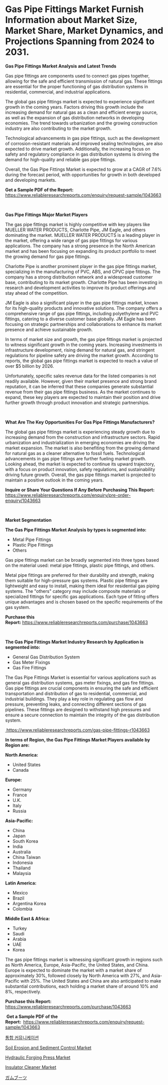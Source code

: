 <p><h1>Gas Pipe Fittings Market Furnish Information about Market Size, Market Share, Market Dynamics, and Projections Spanning from 2024 to 2031.</h1></p><p><strong>Gas Pipe Fittings Market Analysis and Latest Trends</strong></p>
<p><p>Gas pipe fittings are components used to connect gas pipes together, allowing for the safe and efficient transmission of natural gas. These fittings are essential for the proper functioning of gas distribution systems in residential, commercial, and industrial applications.</p><p>The global gas pipe fittings market is expected to experience significant growth in the coming years. Factors driving this growth include the increasing demand for natural gas as a clean and efficient energy source, as well as the expansion of gas distribution networks in developing economies. The trend towards urbanization and the growing construction industry are also contributing to the market growth.</p><p>Technological advancements in gas pipe fittings, such as the development of corrosion-resistant materials and improved sealing technologies, are also expected to drive market growth. Additionally, the increasing focus on safety and regulatory compliance in gas distribution systems is driving the demand for high-quality and reliable gas pipe fittings.</p><p>Overall, the Gas Pipe Fittings Market is expected to grow at a CAGR of 7.6% during the forecast period, with opportunities for growth in both developed and developing markets.</p></p>
<p><strong>Get a Sample PDF of the Report:&nbsp;</strong> <a href="https://www.reliableresearchreports.com/enquiry/request-sample/1043663">https://www.reliableresearchreports.com/enquiry/request-sample/1043663</a></p>
<p>&nbsp;</p>
<p><strong>Gas Pipe Fittings Major Market Players</strong></p>
<p><p>The gas pipe fittings market is highly competitive with key players like MUELLER WATER PRODUCTS, Charlotte Pipe, JM Eagle, and others dominating the market. MUELLER WATER PRODUCTS is a leading player in the market, offering a wide range of gas pipe fittings for various applications. The company has a strong presence in the North American market and has been focusing on expanding its product portfolio to meet the growing demand for gas pipe fittings.</p><p>Charlotte Pipe is another prominent player in the gas pipe fittings market, specializing in the manufacturing of PVC, ABS, and CPVC pipe fittings. The company has a strong distribution network and a widespread customer base, contributing to its market growth. Charlotte Pipe has been investing in research and development activities to improve its product offerings and stay ahead of the competition.</p><p>JM Eagle is also a significant player in the gas pipe fittings market, known for its high-quality products and innovative solutions. The company offers a comprehensive range of gas pipe fittings, including polyethylene and PVC fittings, catering to a diverse customer base globally. JM Eagle has been focusing on strategic partnerships and collaborations to enhance its market presence and achieve sustainable growth.</p><p>In terms of market size and growth, the gas pipe fittings market is projected to witness significant growth in the coming years. Increasing investments in infrastructure development, rising demand for natural gas, and stringent regulations for pipeline safety are driving the market growth. According to reports, the global gas pipe fittings market is expected to reach a value of over $5 billion by 2026.</p><p>Unfortunately, specific sales revenue data for the listed companies is not readily available. However, given their market presence and strong brand reputation, it can be inferred that these companies generate substantial revenue from their gas pipe fittings business. As the market continues to expand, these key players are expected to maintain their position and drive further growth through product innovation and strategic partnerships.</p></p>
<p>&nbsp;</p>
<p><strong>What Are The Key Opportunities For Gas Pipe Fittings Manufacturers?</strong></p>
<p><p>The global gas pipe fittings market is experiencing steady growth due to increasing demand from the construction and infrastructure sectors. Rapid urbanization and industrialization in emerging economies are driving the market expansion. The market is also benefiting from the growing demand for natural gas as a cleaner alternative to fossil fuels. Technological advancements in gas pipe fittings are further fueling market growth. Looking ahead, the market is expected to continue its upward trajectory, with a focus on product innovation, safety regulations, and sustainability driving future growth. Overall, the gas pipe fittings market is projected to maintain a positive outlook in the coming years.</p></p>
<p><strong>Inquire or Share Your Questions If Any Before Purchasing This Report:</strong> <a href="https://www.reliableresearchreports.com/enquiry/pre-order-enquiry/1043663">https://www.reliableresearchreports.com/enquiry/pre-order-enquiry/1043663</a></p>
<p>&nbsp;</p>
<p><strong>Market Segmentation</strong></p>
<p><strong>The Gas Pipe Fittings Market Analysis by types is segmented into:</strong></p>
<p><ul><li>Metal Pipe Fittings</li><li>Plastic Pipe Fittings</li><li>Others</li></ul></p>
<p><p>Gas pipe fittings market can be broadly segmented into three types based on the material used: metal pipe fittings, plastic pipe fittings, and others. </p><p>Metal pipe fittings are preferred for their durability and strength, making them suitable for high-pressure gas systems. Plastic pipe fittings are lightweight and easy to install, making them ideal for residential gas piping systems. The "others" category may include composite materials or specialized fittings for specific gas applications. Each type of fitting offers unique advantages and is chosen based on the specific requirements of the gas system.</p></p>
<p><strong>Purchase this Report:&nbsp;</strong><a href="https://www.reliableresearchreports.com/purchase/1043663">https://www.reliableresearchreports.com/purchase/1043663</a></p>
<p>&nbsp;</p>
<p><strong>The Gas Pipe Fittings Market Industry Research by Application is segmented into:</strong></p>
<p><ul><li>General Gas Distribution System</li><li>Gas Meter Fixings</li><li>Gas Fire Fittings</li></ul></p>
<p><p>The Gas Pipe Fittings Market is essential for various applications such as general gas distribution systems, gas meter fixings, and gas fire fittings. Gas pipe fittings are crucial components in ensuring the safe and efficient transportation and distribution of gas to residential, commercial, and industrial buildings. They play a key role in regulating gas flow and pressure, preventing leaks, and connecting different sections of gas pipelines. These fittings are designed to withstand high pressures and ensure a secure connection to maintain the integrity of the gas distribution system.</p></p>
<p><a href="https://www.reliableresearchreports.com/gas-pipe-fittings-r1043663">&nbsp;https://www.reliableresearchreports.com/gas-pipe-fittings-r1043663</a></p>
<p><strong>In terms of Region, the Gas Pipe Fittings Market Players available by Region are:</strong></p>
<p>
    <p> <strong> North America: </strong>
        <ul>
            <li>United States</li>
            <li>Canada</li>
        </ul>
        </p> 
    <p> <strong> Europe: </strong>
        <ul>
            <li>Germany</li>
            <li>France</li>
            <li>U.K.</li>
            <li>Italy</li>
            <li>Russia</li>
        </ul>
        </p> 
    <p> <strong> Asia-Pacific: </strong>
        <ul>
            <li>China</li>
            <li>Japan</li>
            <li>South Korea</li>
            <li>India</li>
            <li>Australia</li>
            <li>China Taiwan</li>
            <li>Indonesia</li>
            <li>Thailand</li>
            <li>Malaysia</li>
        </ul>
        </p> 
    <p> <strong> Latin America: </strong>
        <ul>
            <li>Mexico</li>
            <li>Brazil</li>
            <li>Argentina Korea</li>
            <li>Colombia</li>
        </ul>
        </p> 
    <p> <strong> Middle East & Africa: </strong>
        <ul>
            <li>Turkey</li>
            <li>Saudi</li>
            <li>Arabia</li>
            <li>UAE</li>
            <li>Korea</li>
        </ul>
    </p>
    </p>
<p><p>The gas pipe fittings market is witnessing significant growth in regions such as North America, Europe, Asia-Pacific, the United States, and China. Europe is expected to dominate the market with a market share of approximately 30%, followed closely by North America with 27%, and Asia-Pacific with 25%. The United States and China are also anticipated to make substantial contributions, each holding a market share of around 10% and 8%, respectively.</p></p>
<p><strong>Purchase this Report: </strong><a href="https://www.reliableresearchreports.com/purchase/1043663">https://www.reliableresearchreports.com/purchase/1043663</a></p>
<p>&nbsp;<strong>Get a Sample PDF of the Report:&nbsp;&nbsp;</strong><a href="https://www.reliableresearchreports.com/enquiry/request-sample/1043663">https://www.reliableresearchreports.com/enquiry/request-sample/1043663</a></p>
<p><strong></strong></p>
<p><p><a href="https://github.com/iansanftyord09878/Market-Research-Report-List-1/blob/main/211837932269.md">통합 커뮤니케이션</a></p><p><a href="https://issuu.com/reportprime-2/docs/soil-erosion-and-sediment-control-market-size-2030">Soil Erosion and Sediment Control Market</a></p><p><a href="https://www.linkedin.com/pulse/hydraulic-forging-press-market-outlook-industry-overview-ccnbc?trackingId=N8lPTJOO5JonOEOsr8DUDQ%3D%3D">Hydraulic Forging Press Market</a></p><p><a href="https://issuu.com/reportprime-2/docs/insulator-cleaner-market-size-2030.pptx">Insulator Cleaner Market</a></p><p><a href="https://github.com/ppmazlotr77499/Market-Research-Report-List-1/blob/main/908541235088.md">ガムブーツ</a></p></p>